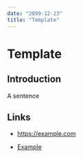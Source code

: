 ```yaml
---
date: "2099-12-23"
title: "Template"
---
```

<!-- markdownlint-disable MD025 -->
# Template
<!-- markdownlint-enable MD025 -->

## Introduction

A sentence

## Links

<!-- markdownlint-disable MD034 -->
* https://example.com
<!-- markdownlint-enable MD034 -->
* [Example](https://example.com)
